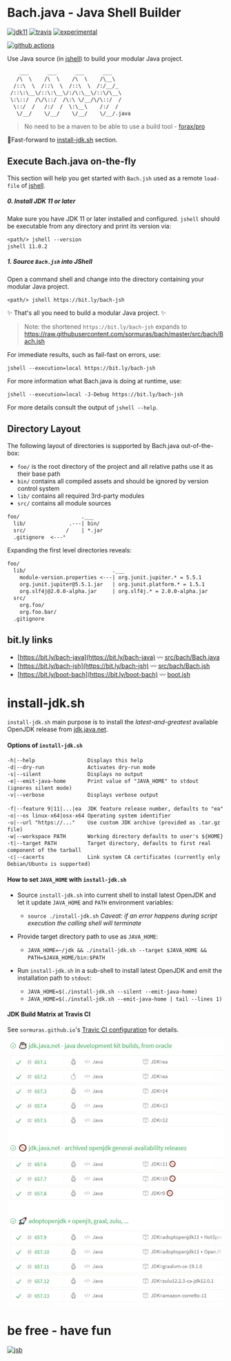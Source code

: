 # Bach.java - Java Shell Builder
 
[![jdk11](https://img.shields.io/badge/jdk-11-blue.svg)](http://jdk.java.net/11/)
[![travis](https://travis-ci.org/sormuras/bach.svg?branch=master)](https://travis-ci.org/sormuras/bach)
[![experimental](https://img.shields.io/badge/api-experimental-yellow.svg)](https://jitpack.io/com/github/sormuras/bach/master-SNAPSHOT/javadoc/)

[![github actions](https://github.com/sormuras/bach/workflows/Java%20Get.java%20CI/badge.svg)](https://github.com/sormuras/bach/actions)

Use Java source (in [jshell]) to build your modular Java project.

```text
    ___      ___      ___      ___
   /\  \    /\  \    /\  \    /\__\
  /::\  \  /::\  \  /::\  \  /:/__/_
 /::\:\__\/::\:\__\/:/\:\__\/::\/\__\
 \:\::/  /\/\::/  /\:\ \/__/\/\::/  /
  \::/  /   /:/  /  \:\__\    /:/  /
   \/__/    \/__/    \/__/    \/__/.java
```

> No need to be a maven to be able to use a build tool - [forax/pro](https://github.com/forax/pro)

:scroll:Fast-forward to [install-jdk.sh](#install-jdksh) section.

## Execute Bach.java on-the-fly

This section will help you get started with `Bach.jsh` used as a remote `load-file` of [jshell].

##### 0. Install JDK 11 or later
Make sure you have JDK 11 or later installed and configured.
`jshell` should be executable from any directory and print its version via: 
```text
<path/> jshell --version
jshell 11.0.2
```

##### 1. Source `Bach.jsh` into JShell

Open a command shell and change into the directory containing your modular Java project. 

```text
<path/> jshell https://bit.ly/bach-jsh
```

:sparkles: That's all you need to build a modular Java project. :sparkles:

> Note: the shortened `https://bit.ly/bach-jsh` expands to https://raw.githubusercontent.com/sormuras/bach/master/src/bach/Bach.jsh

For immediate results, such as fail-fast on errors, use:

```text
jshell --execution=local https://bit.ly/bach-jsh
```

For more information what Bach.java is doing at runtime, use:

```text
jshell --execution=local -J-Debug https://bit.ly/bach-jsh
```

For more details consult the output of `jshell --help`.

## Directory Layout

The following layout of directories is supported by Bach.java out-of-the-box:
- `foo/` is the root directory of the project and all relative paths use it as their base path
- `bin/` contains all compiled assets and should be ignored by version control system
- `lib/` contains all required 3rd-party modules
- `src/` contains all module sources

```
foo/                    .___
  lib/              .---| bin/
  src/             /    | *.jar
  .gitignore  <---°
```

Expanding the first level directories reveals:

```
foo/
  lib/                            .___
    module-version.properties <---| org.junit.jupiter.* = 5.5.1
    org.junit.jupiter@5.5.1.jar   | org.junit.platform.* = 1.5.1
    org.slf4j@2.0.0-alpha.jar     | org.slf4j.* = 2.0.0-alpha.jar
  src/
    org.foo/
    org.foo.bar/
  .gitignore
```

## bit.ly links

- [https://bit.ly/bach-java](https://bit.ly/bach-java) :wavy_dash: [src/bach/Bach.java](src/bach/Bach.java)
- [https://bit.ly/bach-jsh](https://bit.ly/bach-jsh) :wavy_dash: [src/bach/Bach.jsh](src/bach/Bach.jsh)
- [https://bit.ly/boot-bach](https://bit.ly/boot-bach) :wavy_dash: [boot.jsh](boot.jsh)

# install-jdk.sh

`install-jdk.sh` main purpose is to install the _latest-and-greatest_ available OpenJDK release from [jdk.java.net](https://jdk.java.net).

#### Options of `install-jdk.sh`
```
-h|--help                 Displays this help
-d|--dry-run              Activates dry-run mode
-s|--silent               Displays no output
-e|--emit-java-home       Print value of "JAVA_HOME" to stdout (ignores silent mode)
-v|--verbose              Displays verbose output

-f|--feature 9|11|...|ea  JDK feature release number, defaults to "ea"
-o|--os linux-x64|osx-x64 Operating system identifier
-u|--url "https://..."    Use custom JDK archive (provided as .tar.gz file)
-w|--workspace PATH       Working directory defaults to user's ${HOME}
-t|--target PATH          Target directory, defaults to first real component of the tarball
-c|--cacerts              Link system CA certificates (currently only Debian/Ubuntu is supported)
```

#### How to set `JAVA_HOME` with `install-jdk.sh`

- Source `install-jdk.sh` into current shell to install latest OpenJDK and let it update `JAVA_HOME` and `PATH` environment variables:

  - `source ./install-jdk.sh` _Caveat: if an error happens during script execution the calling shell will terminate_
  
- Provide target directory path to use as `JAVA_HOME`:

  - `JAVA_HOME=~/jdk && ./install-jdk.sh --target $JAVA_HOME && PATH=$JAVA_HOME/bin:$PATH`

- Run `install-jdk.sh` in a sub-shell to install latest OpenJDK and emit the installation path to `stdout`:

  - `JAVA_HOME=$(./install-jdk.sh --silent --emit-java-home)`
  - `JAVA_HOME=$(./install-jdk.sh --emit-java-home | tail --lines 1)`

#### JDK Build Matrix at Travis CI

See `sormuras.github.io`'s [Travic CI configuration](https://github.com/sormuras/sormuras.github.io/blob/master/.travis.yml) for details.

[![matrix](https://raw.githubusercontent.com/sormuras/sormuras.github.io/master/blog/2019-07-09-jdk-matrix-screenshot.png)](https://travis-ci.org/sormuras/sormuras.github.io)

# be free - have fun
[![jsb](https://upload.wikimedia.org/wikipedia/commons/thumb/6/65/Bachsiegel.svg/220px-Bachsiegel.svg.png)](https://wikipedia.org/wiki/Johann_Sebastian_Bach)

[jshell]: https://docs.oracle.com/en/java/javase/11/tools/jshell.html
[bach.jsh]: https://github.com/sormuras/bach/blob/master/bach.jsh
[boot.jsh]: https://github.com/sormuras/bach/blob/master/boot.jsh
[Bach.java]: https://github.com/sormuras/bach/blob/master/src/main/Bach.java
[install-jdk.sh]: https://github.com/sormuras/bach/blob/master/install-jdk.sh

